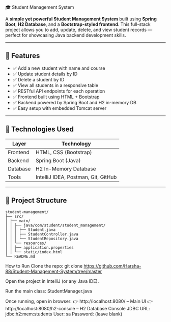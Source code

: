 🎓 Student Management System

A **simple yet powerful Student Management System** built using **Spring Boot**, **H2 Database**, and a **Bootstrap-styled frontend**. This full-stack project allows you to add, update, delete, and view student records — perfect for showcasing Java backend development skills.

---

## 🚀 Features

- ✅ Add a new student with name and course
- ✅ Update student details by ID
- ✅ Delete a student by ID
- ✅ View all students in a responsive table
- ✅ RESTful API endpoints for each operation
- ✅ Frontend built using HTML + Bootstrap
- ✅ Backend powered by Spring Boot and H2 in-memory DB
- ✅ Easy setup with embedded Tomcat server

---

## 🧠 Technologies Used

| Layer     | Technology                        |
|-----------|------------------------------------|
| Frontend  | HTML, CSS (Bootstrap)              |
| Backend   | Spring Boot (Java)                 |
| Database  | H2 In-Memory Database              |
| Tools     | IntelliJ IDEA, Postman, Git, GitHub|

---

## 📁 Project Structure

```
student-management/
├── src/
│ ├── main/
│ │ ├── java/com/student/student_management/
│ │ │ ├── Student.java
│ │ │ ├── StudentController.java
│ │ │ └── StudentRepository.java
│ │ └── resources/
│ │ ├── application.properties
│ │ └── static/index.html
└── README.md

```

How to Run
Clone the repo:
git clone https://github.com/Harsha-88/Student-Management-System/tree/master

Open the project in IntelliJ (or any Java IDE).

Run the main class:
StudentManager.java

Once running, open in browser:
👉 http://localhost:8080/ – Main UI
👉 http://localhost:8080/h2-console – H2 Database Console
JDBC URL: jdbc:h2:mem:students
User: sa
Password: (leave blank)
